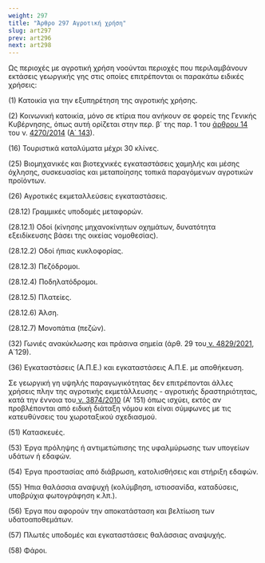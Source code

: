 ```yaml
---
weight: 297
title: "Άρθρο 297 Αγροτική χρήση"
slug: art297
prev: art296
next: art298
---
```


Ως περιοχές με αγροτική χρήση νοούνται περιοχές που περιλαμβάνουν εκτάσεις γεωργικής γης στις οποίες επιτρέπονται οι παρακάτω ειδικές χρήσεις:

\(1\) Κατοικία για την εξυπηρέτηση της αγροτικής χρήσης.

\(2\) Κοινωνική κατοικία, μόνο σε κτίρια που ανήκουν σε φορείς της Γενικής Κυβέρνησης, όπως αυτή ορίζεται στην περ. β΄ της παρ. 1 του [άρθρου 14](about:blank) του ν. [4270/2014](about:blank) ([Α΄ 143](about:blank)).

\(16\) Τουριστικά καταλύματα μέχρι 30 κλίνες.

\(25\) Βιομηχανικές και βιοτεχνικές εγκαταστάσεις χαμηλής και μέσης όχλησης, συσκευασίας και μεταποίησης τοπικά παραγόμενων αγροτικών προϊόντων.

\(26\) Αγροτικές εκμεταλλεύσεις εγκαταστάσεις.

(28.12) Γραμμικές υποδομές μεταφορών.

(28.12.1) Οδοί (κίνησης μηχανοκίνητων οχημάτων, δυνατότητα εξειδίκευσης βάσει της οικείας νομοθεσίας).

(28.12.2) Οδοί ήπιας κυκλοφορίας.

(28.12.3) Πεζόδρομοι.

(28.12.4) Ποδηλατόδρομοι.

(28.12.5) Πλατείες.

(28.12.6) Άλση.

(28.12.7) Μονοπάτια (πεζών).

\(32\) Γωνιές ανακύκλωσης και πράσινα σημεία (άρθ. 29 του<a href="https://ia37rg02wpsa01.blob.core.windows.net/fek/01/2021/20210100166.pdf" title="Δείτε το Σχετικό"> ν. 4829/2021</a>, Α΄129).

\(36\) Εγκαταστάσεις (Α.Π.Ε.) και εγκαταστάσεις Α.Π.Ε. με αποθήκευση.

Σε γεωργική γη υψηλής παραγωγικότητας δεν επιτρέπονται άλλες χρήσεις πλην της αγροτικής εκμετάλλευσης - αγροτικής δραστηριότητας, κατά την έννοια του<a href="https://ia37rg02wpsa01.blob.core.windows.net/fek/01/2010/20100100151.pdf" title="Δείτε το Σχετικό"> ν. 3874/2010</a> (Α’ 151) όπως ισχύει, εκτός αν προβλέπονται από ειδική διάταξη νόμου και είναι σύμφωνες με τις κατευθύνσεις του χωροταξικού σχεδιασμού.

\(51\) Κατασκευές.

\(53\) Έργα πρόληψης ή αντιμετώπισης της υφαλμύρωσης των υπογείων υδάτων ή εδαφών.

\(54\) Έργα προστασίας από διάβρωση, κατολισθήσεις και στήριξη εδαφών.

\(55\) Ήπια θαλάσσια αναψυχή (κολύμβηση, ιστιοσανίδα, καταδύσεις, υποβρύχια φωτογράφηση κ.λπ.).

\(56\) Έργα που αφορούν την αποκατάσταση και βελτίωση των υδατοαποθεμάτων.

\(57\) Πλωτές υποδομές και εγκαταστάσεις θαλάσσιας αναψυχής.

\(58\) Φάροι.


